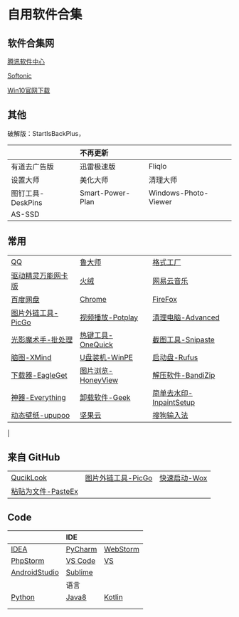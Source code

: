 # 自用软件合集

## 软件合集网

[腾讯软件中心](https://pc.qq.com/)

[Softonic](https://en.softonic.com/)

[Win10官网下载](https://www.microsoft.com/zh-cn/software-download/windows10)

## 其他

破解版：StartIsBackPlus，


||不再更新||
|:---|:---|:---|
|有道去广告版|迅雷极速版|Fliqlo|
|设置大师|美化大师|清理大师|
|图钉工具-DeskPins|Smart-Power-Plan|Windows-Photo-Viewer|
|AS-SSD|

## 常用

| | | |
|:---|:---|:---|
|[QQ](https://im.qq.com/download/)|[鲁大师](http://www.ludashi.com/page/pc.php)|[格式工厂](http://www.pcfreetime.com/formatfactory/CN/index.html)|
|[驱动精灵万能网卡版](http://www.drivergenius.com/wangka/)|[火绒](https://www.huorong.cn/)|[网易云音乐](https://music.163.com/#/download)|
|[百度网盘](https://pan.baidu.com/download)|[Chrome](https://www.google.cn/chrome/)|[FireFox](http://www.firefox.com.cn/)|
|[图片外链工具-PicGo](https://github.com/Molunerfinn/PicGo)|[视频播放-Potplay](http://potplayer.daum.net/?lang=zh_CN)|[清理电脑-Advanced](https://www.advancedsystemcare.cn/download/)|
|[光影魔术手-批处理](http://www.neoimaging.cn/)|[热键工具-OneQuick](https://onequick.org/download/)|[截图工具-Snipaste](https://zh.snipaste.com/)|
|[脑图-XMind](https://www.xmind.cn/zen/)|[U盘装机-WinPE](http://www.wepe.com.cn/download.html)|[启动盘-Rufus](https://rufus.ie/zh_CN.html)|
|[下载器-EagleGet](http://www.eagleget.com/cn/)|[图片浏览-HoneyView](https://www.bandisoft.com/honeyview/)|[解压软件-BandiZip](https://www.bandisoft.com/bandizip/)|
|[神器-Everything](https://www.voidtools.com/downloads/)|[卸载软件-Geek](https://geekuninstaller.com/download)|[简单去水印-InpaintSetup](https://www.theinpaint.com/download.html)|
|[动态壁纸-upupoo](http://www.upupoo.com/)|[坚果云](https://www.jianguoyun.com/s/downloads)|[搜狗输入法](https://pinyin.sogou.com/)|
|

## 来自 GitHub

| | | |
|:---|:---|:---|
|[QucikLook](https://github.com/QL-Win/QuickLook)|[图片外链工具-PicGo](https://github.com/Molunerfinn/PicGo)|[快速启动-Wox](https://github.com/Wox-launcher/Wox)|
|[粘贴为文件-PasteEx](https://github.com/huiyadanli/PasteEx)|

## Code

|  | IDE |  |
|:---|:---|:---|
| [IDEA](https://www.jetbrains.com/idea/download/#section=windows) | [PyCharm](https://www.jetbrains.com/pycharm/download/#section=windows) | [WebStorm](https://www.jetbrains.com/webstorm/?fromMenu) |
| [PhpStorm](https://www.jetbrains.com/phpstorm/?fromMenu) | [VS Code](https://code.visualstudio.com/#alt-downloads) | [VS](https://visualstudio.microsoft.com/vs/) |
| [AndroidStudio](https://developer.android.google.cn/studio/) | [Sublime](https://www.sublimetext.com/) |  |
|  | 语言 |  |
| [Python](https://www.python.org/downloads/) | [Java8](https://www.oracle.com/technetwork/cn/java/javase/downloads/jdk-netbeans-jsp-142931-zhs.html) | [Kotlin](https://www.kotlincn.net/docs/reference/) |
|  |  |  |
|  |  |  |